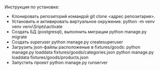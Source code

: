 Инструкция по установке:

* Клонировать репозиторий командой git clone <адрес репозитария>.
* Установить и активировать виртуальное окружение.
    python -m venv venv
    venv\Sripts\activate
* Создать БД (postgresql), выполнить миграции
    python manage.py migrate
* Создать superuser
    python manage.py createsuperuser
* Загрузить json-файлы расположеные в fixtures/goods:
    python manage.py loaddata fixtures/goods/categories.json
    python manage.py loaddata fixtures/goods/products.json 
* Запустить проект 
    python manage.py runserver